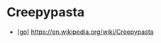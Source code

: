 # Creepypasta

- [[go]] https://en.wikipedia.org/wiki/Creepypasta


[//begin]: # "Autogenerated link references for markdown compatibility"
[go]: go "Go"
[//end]: # "Autogenerated link references"